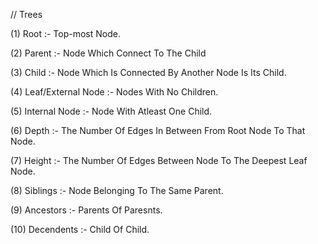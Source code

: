 // Trees

(1) Root :- Top-most Node.

(2) Parent :- Node Which Connect To The Child

(3) Child :- Node Which Is Connected By Another Node Is Its Child.

(4) Leaf/External Node :- Nodes With No Children.

(5) Internal Node :- Node With Atleast One Child. 

(6) Depth :- The Number Of Edges In Between From Root Node To That Node. 

(7) Height :- The Number Of Edges Between Node To The Deepest Leaf Node.

(8) Siblings :- Node Belonging To The Same Parent. 

(9) Ancestors :- Parents Of Paresnts. 

(10) Decendents :- Child Of Child. 




























